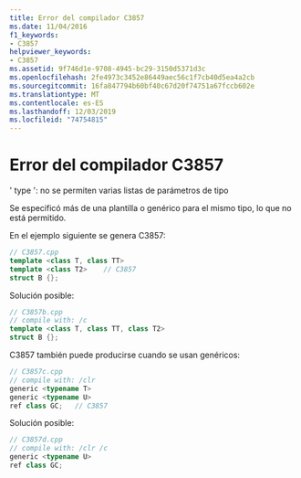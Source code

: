 ```yaml
---
title: Error del compilador C3857
ms.date: 11/04/2016
f1_keywords:
- C3857
helpviewer_keywords:
- C3857
ms.assetid: 9f746d1e-9708-4945-bc29-3150d5371d3c
ms.openlocfilehash: 2fe4973c3452e86449aec56c1f7cb40d5ea4a2cb
ms.sourcegitcommit: 16fa847794b60bf40c67d20f74751a67fccb602e
ms.translationtype: MT
ms.contentlocale: es-ES
ms.lasthandoff: 12/03/2019
ms.locfileid: "74754815"
---
```

# <a name="compiler-error-c3857"></a>Error del compilador C3857

' type ': no se permiten varias listas de parámetros de tipo

Se especificó más de una plantilla o genérico para el mismo tipo, lo que no está permitido.

En el ejemplo siguiente se genera C3857:

```cpp
// C3857.cpp
template <class T, class TT>
template <class T2>    // C3857
struct B {};
```

Solución posible:

```cpp
// C3857b.cpp
// compile with: /c
template <class T, class TT, class T2>
struct B {};
```

C3857 también puede producirse cuando se usan genéricos:

```cpp
// C3857c.cpp
// compile with: /clr
generic <typename T>
generic <typename U>
ref class GC;   // C3857
```

Solución posible:

```cpp
// C3857d.cpp
// compile with: /clr /c
generic <typename U>
ref class GC;
```
